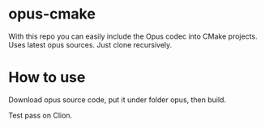 # opus-cmake
With this repo you can easily include the Opus codec into CMake projects. Uses latest opus sources.
Just clone recursively.



# How to use

Download opus source code, put it under folder opus, then build.

Test pass on Clion.